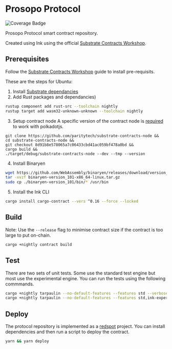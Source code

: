 

# Prosopo Protocol
![Coverage Badge](https://img.shields.io/endpoint?url=https://gist.githubusercontent.com/forgetso/4e3350c273f5173afc45b6ce74a97cb2/raw/protocol__heads_main.json)

Prosopo Protocol smart contract repository.

Created using Ink using the official [Substrate Contracts Workshop](https://substrate.dev/substrate-contracts-workshop).

## Prerequisites

Follow the [Substrate Contracts Workshop](https://substrate.dev/substrate-contracts-workshop) guide to install pre-requisits.

These are the steps for Ubuntu:
1. Install [Substrate dependancies](https://substrate.dev/docs/en/knowledgebase/getting-started)
2. Add Rust packages and dependancies)
```bash
rustup component add rust-src --toolchain nightly
rustup target add wasm32-unknown-unknown --toolchain nightly
```
3. Setup contract node
A specific version of the contract node is [required](https://stackoverflow.com/questions/69826769/how-can-i-query-contract-info-with-the-latest-polkadot-js-and-substrate-contract/69831057#69831057) to work with polkadotjs.
```
git clone https://github.com/paritytech/substrate-contracts-node &&
cd substrate-contracts-node &&
git checkout 8d91b8e578065a7c06433cbd41ac059bf478a0bd &&
cargo build && 
./target/debug/substrate-contracts-node --dev --tmp --version
```

4. Install Binaryen
```bash
wget https://github.com/WebAssembly/binaryen/releases/download/version_101/binaryen-version_101-x86_64-linux.tar.gz
tar -xvzf binaryen-version_101-x86_64-linux.tar.gz
sudo cp ./binaryen-version_101/bin/* /usr/bin
```
5. Install the Ink CLI
```bash
cargo install cargo-contract --vers ^0.16 --force --locked
```

## Build

Note: Use the `--release` flag to minimise contract size if the contract is too large to put on-chain.

```bash
cargo +nightly contract build
```

## Test

There are two sets of unit tests. Some use the standard test engine but most use the experimental engine. You can run the tests using the following commmands.

```bash
cargo +nightly tarpaulin --no-default-features --features std --verbose -- --nocapture
cargo +nightly tarpaulin --no-default-features --features std,ink-experimental-engine --verbose -- --nocapture
```

## Deploy

The protocol repository is implemented as a [redspot](https://github.com/patractlabs/redspot) project. You can install dependencies and then run a script to deploy the contract.

```bash
yarn && yarn deploy
```